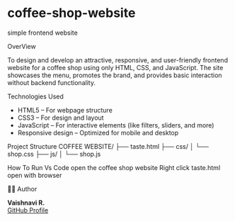 # coffee-shop-website
simple frontend website

OverView

To design and develop an attractive, responsive, and user-friendly frontend website for a coffee shop using only HTML, CSS, and JavaScript. The site showcases the menu, promotes the brand, and provides basic interaction without backend functionality.

 Technologies Used

- HTML5 – For webpage structure
- CSS3 – For design and layout
- JavaScript – For interactive elements (like filters, sliders, and more)
- Responsive design – Optimized for mobile and desktop

Project Structure
COFFEE WEBSITE/
├── taste.html
├── css/
│ └── shop.css
├── js/
│ └── shop.js

How To Run
Vs Code
open the coffee shop website
Right click taste.html
open with browser

🙋‍♀️ Author

**Vaishnavi R.**  
[GitHub Profile](https://github.com/vaishh-navii/cofee-shop-website)  
